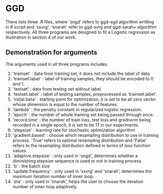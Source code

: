 # GGD

There lists three .R files, where 'sngd' refers to ggd-sgd algorithm writting in R script and 'ssvrg', 'snarah' refer to ggd-svrg and ggd-sarah+ algorithm respectively. All three programs are designed to fit a Logistic regression as illustration in section 4 of our work.

## Demonstration for arguments

The arguments used in all three programs includes

1. 'trainset' : data from training set, it does not include the label of data 
2. 'trainset.label' : label of training samples, they should be encoded to 0 and 1.
3. 'testset' : data from testing set without label.
4. 'testset.label' : label of testing samples, preprocessed as 'trainset.label'.
5. 'initial.beta' : starting point for optimization, it is set to be all zero vector whose dimension is equal to the number of features.
6. 'lambda' : the penalty constant in regularized logistic regression.
7. 'epoch' : the number of whole training set being passed through once.
8. 'record.time' : the number of train loss, test loss and gradnorm being recorded in a single epoch, it is set to be 17 in our experiments.
9. 'stepsize' : learning rate for stochastic optimization algorithm
10. 'gradient.based' : choose which resampling distribution to use in training process. 'True' refers to optimal resampling distribution and 'False' refers to the resampling distribution defined in terms of loss function values.
11. 'adaptive.stepsize' : only used in 'sngd', determines whether a diminishing stepsize sequence is used or not in training process.
12. 'b' : the batch size
13. 'update.frequency' : only used in 'ssvrg' and 'snarah', determines the maximum iteration number of inner loop.
14. 'eta' : only used in 'snarah', helps the user to choose the iteration number of inner loop adaptively.

